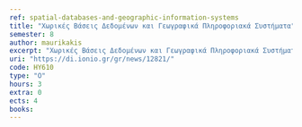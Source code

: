 ```yaml
---
ref: spatial-databases-and-geographic-information-systems
title: "Χωρικές Βάσεις Δεδομένων και Γεωγραφικά Πληροφοριακά Συστήματα"
semester: 8
author: maurikakis
excerpt: "Χωρικές Βάσεις Δεδομένων και Γεωγραφικά Πληροφοριακά Συστήματα."
uri: "https://di.ionio.gr/gr/news/12821/"
code: ΗΥ610
type: "O"
hours: 3
extra: 0
ects: 4
books:
---
```

